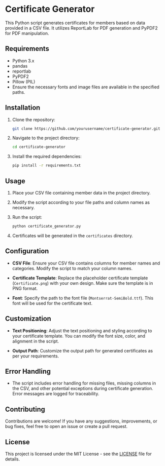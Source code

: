 # Certificate Generator

This Python script generates certificates for members based on data provided in a CSV file. It utilizes ReportLab for PDF generation and PyPDF2 for PDF manipulation.

## Requirements

- Python 3.x
- pandas
- reportlab
- PyPDF2
- Pillow (PIL)
- Ensure the necessary fonts and image files are available in the specified paths.

## Installation

1. Clone the repository:

    ```bash
    git clone https://github.com/yourusername/certificate-generator.git
    ```

2. Navigate to the project directory:

    ```bash
    cd certificate-generator
    ```

3. Install the required dependencies:

    ```bash
    pip install -r requirements.txt
    ```

## Usage

1. Place your CSV file containing member data in the project directory.

2. Modify the script according to your file paths and column names as necessary.

3. Run the script:

    ```bash
    python certificate_generator.py
    ```

4. Certificates will be generated in the `certificates` directory.

## Configuration

- **CSV File**: Ensure your CSV file contains columns for member names and categories. Modify the script to match your column names.

- **Certificate Template**: Replace the placeholder certificate template (`Certificate.png`) with your own design. Make sure the template is in PNG format.

- **Font**: Specify the path to the font file (`Montserrat-SemiBold.ttf`). This font will be used for the certificate text.

## Customization

- **Text Positioning**: Adjust the text positioning and styling according to your certificate template. You can modify the font size, color, and alignment in the script.

- **Output Path**: Customize the output path for generated certificates as per your requirements.

## Error Handling

- The script includes error handling for missing files, missing columns in the CSV, and other potential exceptions during certificate generation. Error messages are logged for traceability.

## Contributing

Contributions are welcome! If you have any suggestions, improvements, or bug fixes, feel free to open an issue or create a pull request.

## License

This project is licensed under the MIT License - see the [LICENSE](LICENSE) file for details.
